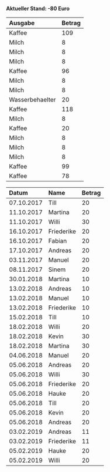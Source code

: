 **Aktueller Stand: -80 Euro**


|Ausgabe         |Betrag |
|:---------------|:------|
|Kaffee          |109    |
|Milch           |8      |
|Milch           |8      |
|Milch           |8      |
|Kaffee          |96     |
|Milch           |8      |
|Milch           |8      |
|Wasserbehaelter |20     |
|Kaffee          |118    |
|Milch           |8      |
|Kaffee          |20     |
|Milch           |8      |
|Milch           |8      |
|Milch           |8      |
|Kaffee          |99     |
|Kaffee          |78     |


|Datum      |Name       |Betrag |
|:----------|:----------|:------|
|07.10.2017 |Till       |20     |
|11.10.2017 |Martina    |20     |
|11.10.2017 |Willi      |30     |
|16.10.2017 |Friederike |20     |
|16.10.2017 |Fabian     |20     |
|17.10.2017 |Andreas    |20     |
|03.11.2017 |Manuel     |20     |
|08.11.2017 |Sinem      |20     |
|30.01.2018 |Martina    |10     |
|13.02.2018 |Andreas    |10     |
|13.02.2018 |Manuel     |10     |
|13.02.2018 |Friederike |10     |
|15.02.2018 |Till       |10     |
|18.02.2018 |Willi      |20     |
|18.02.2018 |Kevin      |30     |
|18.02.2018 |Martina    |30     |
|04.06.2018 |Manuel     |20     |
|05.06.2018 |Andreas    |20     |
|05.06.2018 |Willi      |30     |
|05.06.2018 |Friederike |20     |
|05.06.2018 |Hauke      |20     |
|05.06.2018 |Till       |20     |
|05.06.2018 |Kevin      |20     |
|05.06.2018 |Andreas    |20     |
|03.02.2019 |Andreas    |11     |
|03.02.2019 |Friederike |11     |
|05.02.2019 |Hauke      |20     |
|05.02.2019 |Willi      |20     |
